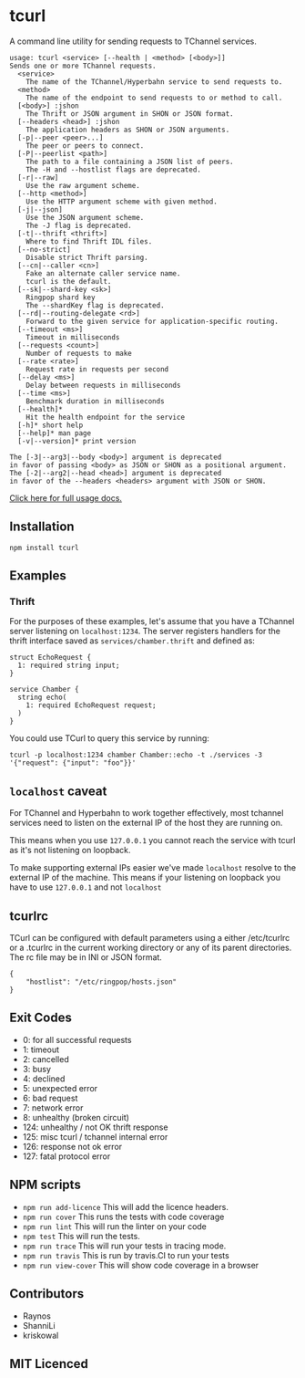 # tcurl

<!--
    [![build status][build-png]][build]
    [![Coverage Status][cover-png]][cover]
    [![Davis Dependency status][dep-png]][dep]
-->

<!-- [![NPM][npm-png]][npm] -->

A command line utility for sending requests to TChannel services.

```
usage: tcurl <service> [--health | <method> [<body>]]
Sends one or more TChannel requests.
  <service>
    The name of the TChannel/Hyperbahn service to send requests to.
  <method>
    The name of the endpoint to send requests to or method to call.
  [<body>] :jshon
    The Thrift or JSON argument in SHON or JSON format.
  [--headers <head>] :jshon
    The application headers as SHON or JSON arguments.
  [-p|--peer <peer>...]
    The peer or peers to connect.
  [-P|--peerlist <path>]
    The path to a file containing a JSON list of peers.
    The -H and --hostlist flags are deprecated.
  [-r|--raw]
    Use the raw argument scheme.
  [--http <method>]
    Use the HTTP argument scheme with given method.
  [-j|--json]
    Use the JSON argument scheme.
    The -J flag is deprecated.
  [-t|--thrift <thrift>]
    Where to find Thrift IDL files.
  [--no-strict]
    Disable strict Thrift parsing.
  [--cn|--caller <cn>]
    Fake an alternate caller service name.
    tcurl is the default.
  [--sk|--shard-key <sk>]
    Ringpop shard key
    The --shardKey flag is deprecated.
  [--rd|--routing-delegate <rd>]
    Forward to the given service for application-specific routing.
  [--timeout <ms>]
    Timeout in milliseconds
  [--requests <count>]
    Number of requests to make
  [--rate <rate>]
    Request rate in requests per second
  [--delay <ms>]
    Delay between requests in milliseconds
  [--time <ms>]
    Benchmark duration in milliseconds
  [--health]*
    Hit the health endpoint for the service
  [-h]* short help
  [--help]* man page
  [-v|--version]* print version

The [-3|--arg3|--body <body>] argument is deprecated
in favor of passing <body> as JSON or SHON as a positional argument.
The [-2|--arg2|--head <head>] argument is deprecated
in favor of the --headers <headers> argument with JSON or SHON.
```

[Click here for full usage docs.](usage.md)

## Installation

`npm install tcurl`

## Examples

### Thrift

For the purposes of these examples, let's assume that you have a TChannel
server listening on `localhost:1234`. The server registers handlers for the
thrift interface saved as `services/chamber.thrift` and defined as:

```thrift
struct EchoRequest {
  1: required string input;
}

service Chamber {
  string echo(
    1: required EchoRequest request;
  )
}
```

You could use TCurl to query this service by running:

```
tcurl -p localhost:1234 chamber Chamber::echo -t ./services -3 '{"request": {"input": "foo"}}'
```

## `localhost` caveat

For TChannel and Hyperbahn to work together effectively, most tchannel services need to listen on the
external IP of the host they are running on.

This means when you use `127.0.0.1` you cannot reach the service with tcurl as it's not listening on
loopback.

To make supporting external IPs easier we've made `localhost` resolve to the external IP of the machine.
This means if your listening on loopback you have to use `127.0.0.1` and not `localhost`

## tcurlrc

TCurl can be configured with default parameters using a either /etc/tcurlrc or
a .tcurlrc in the current working directory or any of its parent directories.
The rc file may be in INI or JSON format.

    {
        "hostlist": "/etc/ringpop/hosts.json"
    }

## Exit Codes

 - 0: for all successful requests
 - 1: timeout
 - 2: cancelled
 - 3: busy
 - 4: declined
 - 5: unexpected error
 - 6: bad request
 - 7: network error
 - 8: unhealthy (broken circuit)
 - 124: unhealthy / not OK thrift response
 - 125: misc tcurl / tchannel internal error
 - 126: response not ok error
 - 127: fatal protocol error

## NPM scripts

 - `npm run add-licence` This will add the licence headers.
 - `npm run cover` This runs the tests with code coverage
 - `npm run lint` This will run the linter on your code
 - `npm test` This will run the tests.
 - `npm run trace` This will run your tests in tracing mode.
 - `npm run travis` This is run by travis.CI to run your tests
 - `npm run view-cover` This will show code coverage in a browser

## Contributors

 - Raynos
 - ShanniLi
 - kriskowal

## MIT Licenced

  [build-png]: https://secure.travis-ci.org/uber/tcurl.png
  [build]: https://travis-ci.org/uber/tcurl
  [cover-png]: https://coveralls.io/repos/uber/tcurl/badge.png
  [cover]: https://coveralls.io/r/uber/tcurl
  [dep-png]: https://david-dm.org/uber/tcurl.png
  [dep]: https://david-dm.org/uber/tcurl
  [test-png]: https://ci.testling.com/uber/tcurl.png
  [tes]: https://ci.testling.com/uber/tcurl
  [npm-png]: https://nodei.co/npm/tcurl.png?stars&downloads
  [npm]: https://nodei.co/npm/tcurl
